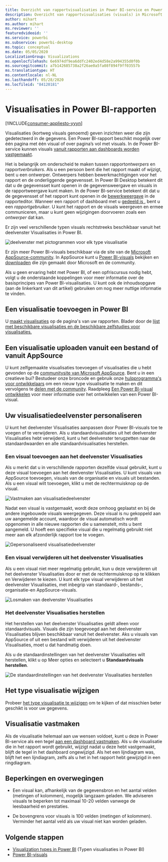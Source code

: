 ```yaml
---
title: Overzicht van rapportvisualisaties in Power BI-service en Power BI Desktop
description: Overzicht van rapportvisualisaties (visuals) in Microsoft Power BI.
author: mihart
ms.author: mihart
ms.reviewer: ''
featuredvideoid: ''
ms.service: powerbi
ms.subservice: powerbi-desktop
ms.topic: conceptual
ms.date: 05/05/2020
LocalizationGroup: Visualizations
ms.openlocfilehash: 6e6974df9ea6ddfc2402ed4d58e2a994355d0f0b
ms.sourcegitcommit: a7b142685738a2f26ae0a5fa08f894f9ff03557b
ms.translationtype: HT
ms.contentlocale: nl-NL
ms.lasthandoff: 05/28/2020
ms.locfileid: "84120181"
---
```

# <a name="visualizations-in-power-bi-reports"></a>Visualisaties in Power BI-rapporten

[!INCLUDE[consumer-appliesto-yyyn](../includes/consumer-appliesto-yyyn.md)]    

Visualisaties (kortweg visuals genoemd) geven inzichten weer die zijn gedetecteerd in de gegevens. Een Power BI-rapport beschikt mogelijk over één pagina met één visual of over pagina’s vol met visuals. In de Power BI-service kunnen visuals [vanuit rapporten aan dashboards worden vastgemaakt](../create-reports/service-dashboard-pin-tile-from-report.md).

Het is belangrijk om onderscheid te maken tussen rapport*ontwerpers* en rapport*verbruikers*.  Als u een persoon bent die het rapport maakt of wijzigt, bent u een ontwerper.  Ontwerpers hebben bewerkmachtigingen voor het rapport en de onderliggende gegevensset. In Power BI Desktop betekent dit dat u de gegevensset kunt openen in de gegevensweergave en visuals in de rapportweergave kunt maken. In de Power BI-service betekent dit dat u de gegevensset of het rapport kunt openen in de [bewerkweergave](../consumer/end-user-reading-view.md) in de rapporteditor. Wanneer een rapport of dashboard met u [gedeeld is ](../consumer/end-user-shared-with-me.md), bent u een *rapportgebruiker*. U kunt het rapport en de visuals weergeven en ermee communiceren, maar u kunt geen wijzigingen doorvoeren zoals een *ontwerper* dat kan.

Er zijn veel verschillende typen visuals rechtstreeks beschikbaar vanuit het deelvenster Visualisaties in Power BI.

![deelvenster met pictogrammen voor elk type visualisatie](media/power-bi-report-visualizations/power-bi-icons.png)

Er zijn meer Power BI-visuals beschikbaar via de site van de [Microsoft AppSource-community](https://appsource.microsoft.com). In AppSource kunt u [Power BI-visuals](../developer/visuals/custom-visual-develop-tutorial.md) bekijken en [downloaden](https://appsource.microsoft.com/marketplace/apps?page=1&product=power-bi-visuals) die zijn gemaakt door Microsoft en de community.

Als u geen ervaring hebt met Power BI, of een opfriscursus nodig hebt, volgt u de onderstaande koppelingen voor meer informatie over de basisprincipes van Power BI-visualisaties.  U kunt ook de inhoudsopgave (aan de linkerkant van dit artikel) gebruiken om nog meer nuttige informatie te vinden.

## <a name="add-a-visualization-in-power-bi"></a>Een visualisatie toevoegen in Power BI

U [maakt visualisaties](power-bi-report-add-visualizations-i.md) op de pagina's van uw rapporten. Blader door de [lijst met beschikbare visualisaties en de beschikbare zelfstudies voor visualisaties.](power-bi-visualization-types-for-reports-and-q-and-a.md) 

## <a name="upload-a-visualization-from-a-file-or-from-appsource"></a>Een visualisatie uploaden vanuit een bestand of vanuit AppSource

U kunt zelfgemaakte visualisaties toevoegen of visualisaties die u hebt gevonden op de [communitysite van Microsoft AppSource](https://appsource.microsoft.com/marketplace/apps?product=power-bi-visuals). Bent u in een creatieve bui? Bestudeer onze broncode en gebruik onze [hulpprogramma's voor ontwikkelaars](../developer/visuals/custom-visual-develop-tutorial.md) om een nieuw type visualisatie te maken en dit vervolgens te [delen met de community](../developer/visuals/office-store.md). Raadpleeg [Een Power BI-visual ontwikkelen](../developer/visuals/custom-visual-develop-tutorial.md) voor meer informatie over het ontwikkelen van een Power BI-visual.

## <a name="personalize-your-visualization-pane"></a>Uw visualisatiedeelvenster personaliseren

U kunt het deelvenster Visualisaties aanpassen door Power BI-visuals toe te voegen of te verwijderen. Als u standaardvisualisaties uit het deelvenster Visualisaties hebt verwijderd, kunt u het deelvenster terugzetten naar de standaardwaarden en alle standaardvisualisaties herstellen.

### <a name="add-a-visual-to-the-visualization-pane"></a>Een visual toevoegen aan het deelvenster Visualisaties

Als u merkt dat u in verschillende rapporten dezelfde visual gebruikt, kunt u deze visual toevoegen aan het deelvenster Visualisaties. U kunt visuals van AppSource toevoegen, visuals van de organisatie en visuals uit bestanden. Als u een visual wilt toevoegen, klikt u met de rechtermuisknop op de visual.

![Vastmaken aan visualisatiedeelvenster](media/power-bi-report-visualizations/power-bi-pin-custom-visual-option.png)

Nadat een visual is vastgemaakt, wordt deze omhoog geplaatst en bij de andere ingebouwde visuals weergegeven. Deze visual is nu gekoppeld aan uw aangemelde account, waardoor de visual automatisch wordt opgenomen in alle nieuwe rapporten die u samenstelt, mits u bent aangemeld. U hoeft een specifieke visual die u regelmatig gebruikt niet meer aan elk afzonderlijk rapport toe te voegen.

![Gepersonaliseerd visualisatiedeelvenster](media/power-bi-report-visualizations/power-bi-personalized-visualization-pane.png)

### <a name="remove-a-visual-from-the-visualization-pane"></a>Een visual verwijderen uit het deelvenster Visualisaties

Als u een visual niet meer regelmatig gebruikt, kun u deze verwijderen uit het deelvenster Visualisaties door er met de rechtermuisknop op te klikken en Verwijderen te kiezen. U kunt elk type visual verwijderen uit het deelvenster Visualisaties, met inbegrip van standaard-, bestands-, organisatie-en AppSource-visuals.

![Losmaken van deelvenster Visualisaties](media/power-bi-report-visualizations/unpin-visual.png)

### <a name="restore-the-visualization-pane"></a>Het deelvenster Visualisaties herstellen

Het herstellen van het deelvenster Visualisaties geldt alleen voor standaardvisuals. Visuals die zijn toegevoegd aan het deelvenster Visualisaties blijven beschikbaar vanuit het deelvenster. Aks u visuals van AppSource of uit een bestand wilt verwijderen uit het deelvenster Visualisaties, moet u dat handmatig doen.

Als u de standaardinstellingen van het deelvenster Visualisaties wilt herstellen, klikt u op Meer opties en selecteert u **Standaardvisuals herstellen**.

![De standaardinstellingen van het deelvenster Visualisaties herstellen](media/power-bi-report-visualizations/restore-default.png)

## <a name="change-the-visualization-type"></a>Het type visualisatie wijzigen

Probeer [het type visualisatie te wijzigen](power-bi-report-change-visualization-type.md) om te kijken of dat misschien beter geschikt is voor uw gegevens.

## <a name="pin-the-visualization"></a>Visualisatie vastmaken

Als de visualisatie helemaal aan uw wensen voldoet, kunt u deze in Power BI-service als een tegel [aan een dashboard vastmaken](../create-reports/service-dashboard-pin-tile-from-report.md). Als u de visualisatie die in het rapport wordt gebruikt, wijzigt nadat u deze hebt vastgemaakt, blijft de tegel in het dashboard ongewijzigd. Als het een lijndiagram was, blijft het een lijndiagram, zelfs als u het in het rapport hebt gewijzigd in een ringdiagram.

## <a name="limitations-and-considerations"></a>Beperkingen en overwegingen
- Een visual kan, afhankelijk van de gegevensbron en het aantal velden (metingen of kolommen), mogelijk langzaam geladen.  We adviseren visuals te beperken tot maximaal 10-20 velden vanwege de leesbaarheid en prestaties. 

- De bovengrens voor visuals is 100 velden (metingen of kolommen). Verminder het aantal veld als uw visual niet kan worden geladen.

## <a name="next-steps"></a>Volgende stappen

* [Visualization types in Power BI](power-bi-visualization-types-for-reports-and-q-and-a.md) (Typen visualisaties in Power BI)
* [Power BI-visuals](../developer/visuals/power-bi-custom-visuals.md)
